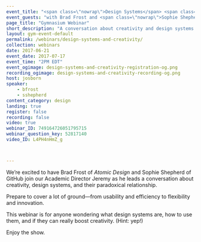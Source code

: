 ```yaml
---
event_title: "<span class=\"nowrap\">Design Systems</span> <span class=\"nowrap\">and Creativity:</span> <span class=\"nowrap\">Unlikely Allies</span>"
event_guests: "with Brad Frost and <span class=\"nowrap\">Sophie Shepherd</span>"
page_title: "Gymnasium Webinar"
short_description: "A conversation about creativity and design systems with special guests Brad Frost and Sophie Shepherd."
layout: gym-event-default
permalink: /webinars/design-systems-and-creativity/
collection: webinars
date: 2017-06-21
event_date: 2017-07-17
event_time: "2PM EDT"
event_ogimage: design-systems-and-creativity-registration-og.png
recording_ogimage: design-systems-and-creativity-recording-og.png
host: josborn
speaker:
    - bfrost
    - sshepherd
content_category: design
landing: true
register: false
recording: false
video: true
webinar_ID: 749164726051795715
webinar_question_key: 52817140
video_ID: L4PH4nHmZ_g



---
```

<p>
We’re excited to have Brad Frost of <cite>Atomic Design</cite> and Sophie Shepherd of GitHub join our Academic Director Jeremy as he leads a conversation about creativity, design systems, and their paradoxical relationship.
</p>
<p>
Prepare to cover a lot of ground—from usability and efficiency to flexibility and innovation.
</p>
<p>
This webinar is for anyone wondering what design systems are, how to use them, and if they can really boost creativity. (Hint: yep!)
</p>
<p class="call-out">
Enjoy the show.
</p>
